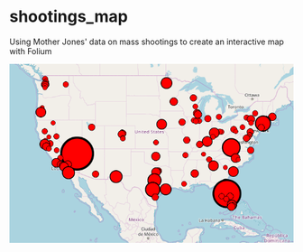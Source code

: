 # shootings_map
Using Mother Jones' data on mass shootings to create an interactive map with Folium

![alt text](map_screenshot.png?raw=True "Map")
